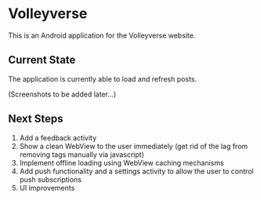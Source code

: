 # Volleyverse

This is an Android application for the Volleyverse website.

## Current State

The application is currently able to load and refresh posts.

(Screenshots to be added later...)

## Next Steps

1. Add a feedback activity
2. Show a clean WebView to the user immediately (get rid of the lag from removing tags manually via javascript)
3. Implement offline loading using WebView caching mechanisms
4. Add push functionality and a settings activity to allow the user to control push subscriptions
5. UI improvements

